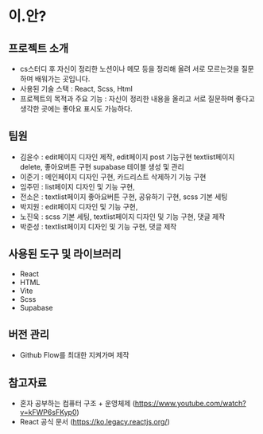 
# 이.안?

## 프로젝트 소개
- cs스터디 후 자신이 정리한 노션이나 메모 등을 정리해 올려 서로 모르는것을 질문하며 배워가는 곳입니다.
- 사용된 기술 스택 : 
  React, Scss, Html
- 프로젝트의 목적과 주요 기능 : 
  자신이 정리한 내용을 올리고 서로 질문하며 좋다고 생각한 곳에는 좋아요 표시도 가능하다.

## 팀원
- 김윤수 : 
  edit페이지 디자인 제작, edit페이지 post 기능구현 textlist페이지 delete, 좋아요버튼 구현 supabase 테이블 생성 및 관리
- 이준기 : 
  메인페이지 디자인 구현, 카드리스트 삭제하기 기능 구현
- 임주민 : 
  list페이지 디자인 및 기능 구현,
- 전소은 : 
  textlist페이지 좋아요버튼 구현, 공유하기 구현, scss 기본 세팅
- 박지원 : 
  edit페이지 디자인 및 기능 구현, 
- 노진욱 : 
  scss 기본 세팅, textlist페이지 디자인 및 기능 구현, 댓글 제작
- 박준성 : textlist페이지 디자인 및 기능 구현, 댓글 제작
  

## 사용된 도구 및 라이브러리
- React
- HTML
- Vite
- Scss
- Supabase

## 버전 관리
- Github Flow를 최대한 지켜가며 제작

## 참고자료
- 혼자 공부하는 컴퓨터 구조 + 운영체제 (https://www.youtube.com/watch?v=kFWP6sFKyp0)
- React 공식 문서 (https://ko.legacy.reactjs.org/)

